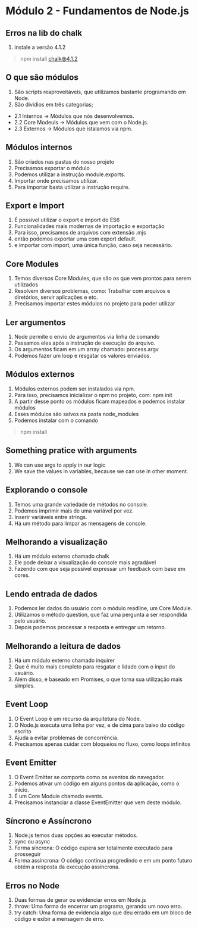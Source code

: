 # Módulo 2 - Fundamentos de Node.js

## Erros na lib do chalk
1. instale a versão 4.1.2
> npm install chalk@4.1.2

## O que são módulos
1. São scripts reaproveitáveis, que utilizamos bastante programando em Node.
2. São dividios em três categorias;
* 2.1 Internos -> Módulos que nós desenvolvemos.
* 2.2 Core Modeuls -> Módulos que vem com o Node.js.
* 2.3 Externos -> Módulos que istalamos via npm.

## Módulos internos
1. São criados nas pastas do nosso projeto
2. Precisamos exportar o módulo
3. Podemos utilizar a instrução module.exports.
4. Importar onde precisamos utilizar.
5. Para importar basta utilizar a instrução require.

## Export e Import
1. É possível utilizar o export e import do ES6
2. Funcionalidades mais modernas de importação e exportação
3. Para isso, precisamos de arquivos com extensão .mjs
4. então podemos exportar uma com export default.
5. e importar com import, uma única função, caso seja necessário.

## Core Modules
1. Temos diversos Core Modules, que são os que vem prontos para serem utilizados
2. Resolvem diversos problemas, como: Trabalhar com arquivos e diretórios, servir aplicações e etc.
3. Precisamos importar estes módulos no projeto para poder utilizar

## Ler argumentos 
1. Node permite o envio de argumentos via linha de comando
2. Passamos eles após a instrução de execução do arquivo.
3. Os argumentos ficam em um array chamado: process.argv
4. Podemos fazer um loop e resgatar os valores enviados.

## Módulos externos
1. Módulos externos podem ser instalados via npm.
2. Para isso, precisamos inicializar o npm no projeto, com: npm init
3. A partir desse ponto os módulos ficam mapeados e podemos instalar módulos
4. Esses módulos são salvos na pasta node_modules
5. Podemos instalar com o comando 
> npm install <nome>

## Something pratice with arguments
1. We can use args to apply in our logic
2. We save the values in variables, because we can use in other moment.

## Explorando o console
1. Temos uma grande variedade de métodos no console.
2. Podemos imprimir mais de uma variável por vez.
3. Inserir variáveis entre strings.
4. Há um método para limpar as mensagens de console.

## Melhorando a visualização
1. Há um módulo externo chamado chalk
2. Ele pode deixar a visualização do console mais agradável
3. Fazendo com que seja possível expressar um feedback com base em cores.

## Lendo entrada de dados
1. Podemos ler dados do usuário com o módulo readline, um Core Module.
2. Utilizamos o método question, que faz uma pergunta a ser respondida pelo usuário.
3. Depois podemos processar a resposta e entregar um retorno.

## Melhorando a leitura de dados
1. Há um módulo externo chamado inquirer
2. Que é muito mais completo para resgatar e lidade com o input do usuário.
3. Além disso, é baseado em Promises, o que torna sua utilização mais simples.

## Event Loop
1. O Event Loop é um recurso da arquitetura do Node.
2. O Node.js executa uma linha por vez, e de cima para baixo do código escrito
3. Ajuda a evitar problemas de concorrência.
4. Precisamos apenas cuidar com bloqueios no fluxo, como loops infinitos

## Event Emitter
1. O Event Emitter se comporta como os eventos do navegador.
2. Podemos ativar um código em alguns pontos da aplicação, como o início.
3. É um Core Module chamado events.
4. Precisamos instanciar a classe EventEmitter que vem deste módulo.

## Síncrono e Assíncrono
1. Node.js temos duas opções ao executar métodos.
2. sync ou async
3. Forma síncrona: O código espera ser totalmente executado para prosseguir
4. Forma assíncrona: O código continua progredindo e em um ponto futuro obtém a resposta da execução assíncrona.

## Erros no Node
1. Duas formas de gerar ou evidenciar erros em Node.js
2. throw: Uma forma de encerrar um programa, gerando um novo erro.
3. try catch: Uma forma de evidencia algo que deu errado em um bloco de código e exibir a mensagem de erro.
